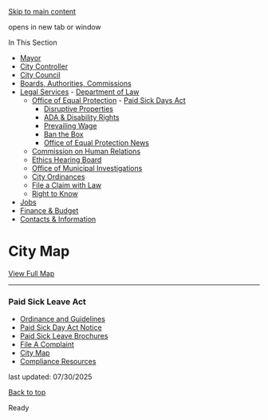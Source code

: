 [Skip to main content](https://www.pittsburghpa.gov/City-Government/Legal-Services/Office-of-Equal-Protection/Paid-Sick-Days-Act/City-Map#main-content)

opens in new tab or window

In This Section

- [Mayor](https://www.pittsburghpa.gov/City-Government/Mayor)
- [City Controller](https://www.pittsburghpa.gov/City-Government/City-Controllers-Office)
- [City Council](https://www.pittsburghpa.gov/City-Government/City-Council)
- [Boards, Authorities, Commissions](https://www.pittsburghpa.gov/City-Government/Boards-Authorities-Commissions)
- [Legal Services](https://www.pittsburghpa.gov/City-Government/Legal-Services)  - [Department of Law](https://www.pittsburghpa.gov/City-Government/Legal-Services/Department-of-Law)
  - [Office of Equal Protection](https://www.pittsburghpa.gov/City-Government/Legal-Services/Office-of-Equal-Protection)    - [Paid Sick Days Act](https://www.pittsburghpa.gov/City-Government/Legal-Services/Office-of-Equal-Protection/Paid-Sick-Days-Act)
    - [Disruptive Properties](https://www.pittsburghpa.gov/City-Government/Legal-Services/Office-of-Equal-Protection/Disruptive-Properties)
    - [ADA & Disability Rights](https://www.pittsburghpa.gov/City-Government/Legal-Services/Office-of-Equal-Protection/ADA-Disability-Rights)
    - [Prevailing Wage](https://www.pittsburghpa.gov/City-Government/Legal-Services/Office-of-Equal-Protection/Prevailing-Wage-Ordinance)
    - [Ban the Box](https://www.pittsburghpa.gov/City-Government/Legal-Services/Office-of-Equal-Protection/Ban-the-Box)
    - [Office of Equal Protection News](https://www.pittsburghpa.gov/City-Government/Legal-Services/Office-of-Equal-Protection/Office-of-Equal-Protection-News)
  - [Commission on Human Relations](https://www.pittsburghpa.gov/City-Government/Legal-Services/Commission-on-Human-Relations)
  - [Ethics Hearing Board](https://www.pittsburghpa.gov/City-Government/Legal-Services/Ethics-Hearing-Board)
  - [Office of Municipal Investigations](https://www.pittsburghpa.gov/City-Government/Legal-Services/Office-of-Municipal-Investigations)
  - [City Ordinances](https://www.pittsburghpa.gov/City-Government/Legal-Services/City-Ordinances)
  - [File a Claim with Law](https://www.pittsburghpa.gov/City-Government/Legal-Services/File-a-Claim-with-Law)
  - [Right to Know](https://www.pittsburghpa.gov/City-Government/Legal-Services/Right-to-Know)
- [Jobs](https://www.pittsburghpa.gov/City-Government/Jobs)
- [Finance & Budget](https://www.pittsburghpa.gov/City-Government/Finance-Budget)
- [Contacts & Information](https://www.pittsburghpa.gov/City-Government/Contacts-Information)

# City Map

[View Full Map](https://pittsburghpa.maps.arcgis.com/apps/instant/basic/index.html?appid=ba190d8a0d80444f899db1cf93220ec4)

* * *

### Paid Sick Leave Act

- [Ordinance and Guidelines](https://www.pittsburghpa.gov/City-Government/Legal-Services/Office-of-Equal-Protection/Paid-Sick-Days-Act/Ordinance-and-Guidelines)
- [Paid Sick Day Act Notice](https://www.pittsburghpa.gov/City-Government/Legal-Services/Office-of-Equal-Protection/Paid-Sick-Days-Act/Paid-Sick-Day-Act-Notice)
- [Paid Sick Leave Brochures](https://www.pittsburghpa.gov/City-Government/Legal-Services/Office-of-Equal-Protection/Paid-Sick-Days-Act/Paid-Sick-Leave-Brochures)
- [File A Complaint](https://www.pittsburghpa.gov/City-Government/Legal-Services/Office-of-Equal-Protection/Paid-Sick-Days-Act/File-A-Complaint)
- [City Map](https://www.pittsburghpa.gov/City-Government/Legal-Services/Office-of-Equal-Protection/Paid-Sick-Days-Act/City-Map)
- [Compliance Resources](https://www.pittsburghpa.gov/City-Government/Legal-Services/Office-of-Equal-Protection/Paid-Sick-Days-Act/Compliance-Resources)

last updated: 07/30/2025

[Back to top](https://www.pittsburghpa.gov/City-Government/Legal-Services/Office-of-Equal-Protection/Paid-Sick-Days-Act/City-Map#body-top)

Ready
